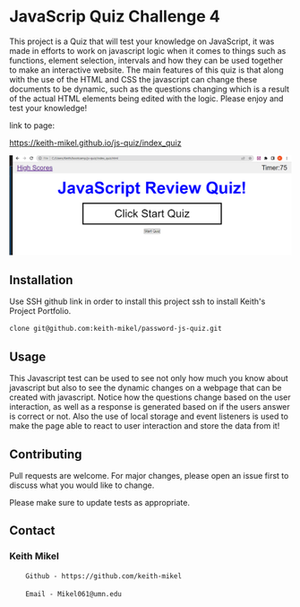 # JavaScrip Quiz Challenge 4

This project is a Quiz that will test your knowledge on JavaScript, it was made in efforts to work on javascript logic when it comes to things such as functions, element selection, intervals and how they can be used together to make an interactive website. The main features of this quiz is that along with the use of the HTML and CSS the javascript can change these documents to be dynamic, such as the questions changing which is a result of the actual HTML elements being edited with the logic. Please enjoy and test your knowledge!

link to page:

https://keith-mikel.github.io/js-quiz/index_quiz

![alt text](./assets/images/javascript%20quiz.png)


## Installation

Use SSH github link in order to install this project ssh to install Keith's Project Portfolio.

```bash
clone git@github.com:keith-mikel/password-js-quiz.git
```

## Usage

This Javascript test can be used to see not only how much you know about javascript but also to see the dynamic changes on a webpage that can be created with javascript. Notice how the questions change based on the user interaction, as well as a response is generated based on if the users answer is correct or not. Also the use of local storage and event listeners is used to make the page able to react to user interaction and store the data from it!

## Contributing

Pull requests are welcome. For major changes, please open an issue first
to discuss what you would like to change.

Please make sure to update tests as appropriate.


## Contact

### Keith Mikel 

        Github - https://github.com/keith-mikel

        Email - Mikel061@umn.edu
